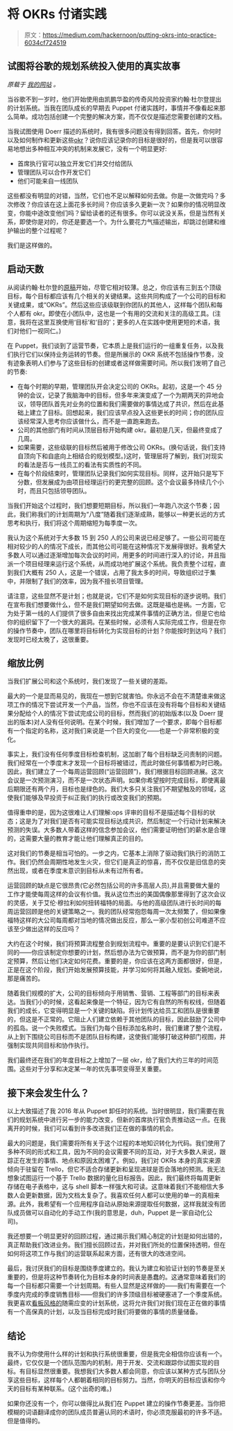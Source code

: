 # 将 OKRs 付诸实践

> 原文：<https://medium.com/hackernoon/putting-okrs-into-practice-6034cf724519>

## 试图将谷歌的规划系统投入使用的真实故事

*原载于* [*我的网站*](https://lukekanies.com/putting-okrs-into-practice/) *。*

当谷歌不到一岁时，他们开始使用由凯鹏华盈的传奇风险投资家约翰·杜尔登提出的计划系统。当我在团队成长的早期去 Puppet 付诸实践时，事情并不像看起来那么简单。成功包括创建一个完整的解决方案，而不仅仅是描述您需要创建的文档。

当我试图使用 Doerr 描述的系统时，我有很多问题没有得到回答。首先，你何时以及如何制作和更新这些[okr](https://hackernoon.com/tagged/okrs)？说你应该记录你的目标是很好的，但是我可以很容易地想出多种相互冲突的机制来发展它，没有一个明显更好:

*   首席执行官可以独立开发它们并交付给团队
*   管理团队可以合作开发它们
*   他们可能来自一线团队

这些都没有明显的对错，当然，它们也不足以解释如何去做。你是一次做完吗？多次修改？你应该在这上面花多长时间？你应该多久更新一次？如果你的情况明显改变，你能中途改变他们吗？留给读者的还有很多。你可以说没关系，但是当然有关系，即使你是对的，你还是要选一个。为什么要花力气描述输出，却跳过创建和维护输出的整个过程呢？

我们是这样做的。

## 启动天数

从阅读约翰·杜尔登的[原稿](https://www.slideshare.net/jaymeh13/object-25288039)开始，尽管它相对较薄。总之，你应该有三到五个顶级目标，每个目标都应该有几个相关的关键结果。这些共同构成了一个公司的目标和关键成果，或“OKRs”。然后这些应该级联到你团队的其他人，这样每个团队和每个人都有 okr。即使在小团队中，这也是一个有用的交流和关注的高级工具。(注意，我将在这里互换使用‘目标’和‘目的’；更多的人在实践中使用更短的术语，我们对他们一视同仁。)

在 Puppet，我们谈到了运营节奏，它本质上是我们运行的一组重复任务，以及我们执行它们以保持业务运转的节奏。但是所展示的 OKR 系统不包括操作节奏，没有迹象表明人们参与了这些目标的创建或者这样做需要时间。所以我们发明了自己的节奏:

*   在每个时期的早期，管理团队开会决定公司的 OKRs。起初，这是一个 45 分钟的会议，记录了我脑海中的目标，但多年来演变成了一个为期两天的异地会议，领导团队首先对业务的位置和我们需要做的事情达成了共识，然后在此基础上建立了目标。回想起来，我们应该早点投入这些更长的时间；你的团队应该经常深入思考你应该做什么，而不是一直跑来跑去。
*   公司的其他部门有时间从顶层目标开始构建 okr。最初是几天，但最终变成了几周。
*   如果需要，这些级联的目标然后被用于修改公司 OKRs。(换句话说，我们支持自顶向下和自底向上相结合的规划模型。)这时，管理层将了解到，我们对现实的看法是否与一线员工的看法有实质性的不同。
*   在每个阶段结束时，管理团队记录我们如何实现目标。同样，这开始只是写下分数，但发展成为由项目经理运行的更完整的回顾。这个会议最多持续几个小时，而且只包括领导团队。

当我们开始这个过程时，我们想要短期目标，所以我们一年跑八次这个节奏；因此，我们称我们的计划周期为“八度”随着我们逐渐成熟，能够以一种更长远的方式思考和执行，我们将这个周期缩短为每季度一次。

我认为这个系统对于大多数 15 到 250 人的公司来说已经足够了。一些公司可能在相对较少的人的情况下成长，而其他公司可能在这种情况下发展得很好。我希望大多数人可以通过逐渐增加每次会议的时间，用更多的时间进行深入的讨论，并且指派一个项目经理来运行这个系统，从而成功地扩展这个系统。我负责整个过程，直到我们大概有 250 人，这是一个错误，占用了我太多的时间，导致组织过于集中，并限制了我们的效率，因为我不擅长项目管理。

请注意，这些显然不是计划；也就是说，它们不是如何实现目标的逐步说明。我们在宣布我们想要做什么，但不是我们期望如何去做。这既是福也是祸。一方面，它为处于第一线的人们提供了很多自由来找出完成某件事情的正确方法，但是它也给你的组织留下了一个很大的漏洞。在某些时候，必须有人实际完成工作，但是在你的操作节奏中，团队在哪里将目标转化为实现目标的计划？你能按时到达吗？我们发现时已经太晚了，这很重要。

## 缩放比例

当我们扩展公司和这个系统时，我们发现了一些关键的差距。

最大的一个是显而易见的，我现在一想到它就害怕。你永远不会在不清楚谁来做这项工作的情况下尝试开发一个产品，当然，你也不应该在没有将每个目标和关键结果分配给个人的情况下尝试完成公司的目标，然而我们的初始版本(以及 Doerr 提出的版本)对人没有任何说明。在某个时候，我们增加了一个要求，即每个目标都有一个指定的名称，这对我们来说是一个巨大的变化——也是一个非常积极的变化。

事实上，我们没有任何季度目标检查机制，这加剧了每个目标缺乏问责制的问题。我们经常在一个季度末才发现一个目标将被错过，而此时做任何事情都为时已晚。因此，我们建立了一个每周运营回顾(“运营回顾”)，我们根据目标回顾进展。这次会议是一次预测演习，而不是一次状态声明。如果你希望按时完成目标，即使离最后期限还有两个月，目标也是绿色的。我们大多只关注我们不期望触及的领域，这使我们能够及早投资于纠正我们的执行或改变我们的预期。

值得重申的是，因为这很难让人们理解:ops 评审的目标不是描述每个目标的状态；这是为了对我们是否有可能实现目标达成共识，然后制定一个行动计划来解决预测的失误。大多数人带着这样的信念参加会议，他们需要证明他们的薪水是合理的，这需要大量的教育才能让他们理解真正的目的。

这对我们的节奏是相当可怕的。一步之内，它基本上消除了驱动我们执行的消防工作。我们仍然会周期性地发生火灾，但它们是真正的惊喜，而不仅仅是旧信息的突然出现，或者在季度末意识到目标从未有过所有者。

运营回顾的缺点是它很昂贵(它必然包括公司的许多高层人员),并且需要做大量的工作才能使每周这样的会议有价值。我从这位杰出的美国偶像那里得到了这次会议的灵感，关于艾伦·穆拉利如何扭转福特的局面。与他的高级团队进行长时间的每周运营回顾是他的关键策略之一。我的团队经常抱怨每周一次太频繁了，但如果像福特这样的大公司每周都对当地的情况做出反应，那么一家小型初创公司难道不应该至少做出这样的反应吗？

大约在这个时候，我们将预算流程整合到规划流程中。重要的是要认识到它们是不同的——你应该制定你想要的计划，然后想办法为它做预算，而不是为你的部门制定预算，然后让他们决定如何花费。重要的是，你应该在这两方面都很好，但是，正是在这个阶段，我们开始发展预算技能，并学习如何将其融入规划。委婉地说，那是痛苦的。

随着我们规模的扩大，公司的目标倾向于用销售、营销、工程等部门的目标来表达。当我们小的时候，这看起来像是一个特征，因为它有自然的所有权线，但随着我们的成长，它变得明显是一个关键的缺陷。将计划传达给员工和团队是很重要的，但这是不正常的。它阻止人们建立依赖于其他团队的目标，因此鼓励了公司中的孤岛。说一个失败模式。当我们为每个目标添加名称时，我们重建了整个流程，从上到下围绕公司目标而不是团队目标构建，这使我们能够打破这种部门视图，并强制实现共同目标和协作执行。

我们最终还在我们的年度目标之上增加了一层 okr，给了我们大约三年的时间范围。这些对于分享和决定某一年的优先事项变得至关重要。

## 接下来会发生什么？

以上大致描述了我 2016 年从 Puppet 卸任时的系统。当时很明显，我们需要在我们的规划系统中进行另一步的能力改变，但新的首席执行官负责推动这一点。在我离开的时候，我们可以看到许多改进我们正在做的事情的机会。

最大的问题是，我们需要将所有关于这个过程的本地知识转化为代码。我们使用了多种不同的形式和工具，因为不同的会议需要不同的互动，对于大多数人来说，跟踪正在发生的事情、地点和原因太困难了。例如，我们对 OKRs 本身的真实来源倾向于驻留在 Trello，但它不适合存储更新和呈现进球是否会落地的预测。我无法想象试图运行一个基于 Trello 数据的量化目标报告。因此，我们最终将每周更新存储在电子表格中，这与 shell 脚本一样强大和可读。这意味着我们不能相信大多数人会更新数据，因为文档太复杂了。我喜欢任何人都可以使用的单一的真相来源。此外，我希望有一个应用程序自动从原始来源提取任何数据，这样我就没有团队成员做可以自动化的手动工作(我的意思是，duh，Puppet 是一家自动化公司)。

我还想要一个明显更好的回顾过程，通过揭示我们精心制定的计划是如何出错的，真正帮助我们改进业务。我们擅长回顾过去，并对我们所处的位置保持透明，但在如何将这项工作与我们的运营联系起来方面，还有很大的改进空间。

最后，我讨厌我们的目标是围绕季度建立的。我认为建立和验证计划的节奏是至关重要的，但是将这种节奏转化为目标本身的时间表是愚蠢的。这通常意味着我们的每一个目标都只需要一个计划周期。有些人显然是这样做的——我们有需要在一个季度内完成的季度销售目标——但我们的许多顶级目标被硬塞进了一个季度系统。我更喜欢[看板风格的](/@lkanies/your-whiteboard-and-post-its-arent-kanban-adfc2bfa30bd)随需应变的计划系统，这将允许我们对我们现在正在做的事情有一个高保真的计划，以及当目标完成时我们将要做的事情的质量储备。

## 结论

我不认为你使用什么样的计划和执行系统很重要，但是我完全相信你应该有一个。最终，它仅仅是一个团队范围内的机制，用于开发、交流和跟踪你试图实现的目标。有目标显然很重要。我想我们大多数人都会同意，你应该以某种方式与团队分享这些目标，这样每个人都朝着相同的目标努力。当然，你明天的目标应该和你今天的目标有某种联系。(这个出奇的难。)

如果你还没有一个，你可以做得比从我们在 Puppet 建立的操作节奏更差。当你把模糊的词语翻译成你的团队成员普遍认同的术语时，你必须克服最初的许多不适。但是值得的。
